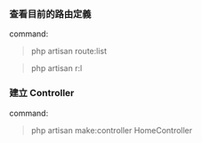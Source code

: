 
### 查看目前的路由定義

command:
> php artisan route:list

> php artisan r:l

### 建立 Controller
command:

> php artisan make:controller HomeController


